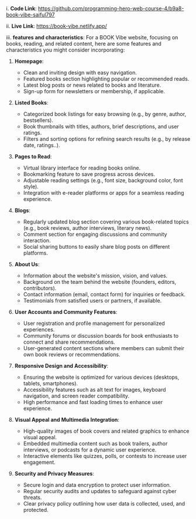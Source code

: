 i. **Code Link**: https://github.com/programming-hero-web-course-4/b9a8-book-vibe-saiful797

ii. **Live Link**: https://book-vibe.netlify.app/

iii. **features and characteristics**:
For a BOOK Vibe website, focusing on books, reading, and related content, here are some features and characteristics you might consider incorporating:

1. **Homepage**:
   - Clean and inviting design with easy navigation.
   - Featured books section highlighting popular or recommended reads.
   - Latest blog posts or news related to books and literature.
   - Sign-up form for newsletters or membership, if applicable.

2. **Listed Books**:
   - Categorized book listings for easy browsing (e.g., by genre, author, bestsellers).
   - Book thumbnails with titles, authors, brief descriptions, and user ratings.
   - Filters and sorting options for refining search results (e.g., by release date, ratings..).

3. **Pages to Read**:
   - Virtual library interface for reading books online.
   - Bookmarking feature to save progress across devices.
   - Adjustable reading settings (e.g., font size, background color, font style).
   - Integration with e-reader platforms or apps for a seamless reading experience.

4. **Blogs**:
   - Regularly updated blog section covering various book-related topics (e.g., book reviews, author interviews, literary news).
   - Comment section for engaging discussions and community interaction.
   - Social sharing buttons to easily share blog posts on different platforms.

5. **About Us**:
   - Information about the website's mission, vision, and values.
   - Background on the team behind the website (founders, editors, contributors).
   - Contact information (email, contact form) for inquiries or feedback.
   - Testimonials from satisfied users or partners, if available.

6. **User Accounts and Community Features**:
   - User registration and profile management for personalized experiences.
   - Community forums or discussion boards for book enthusiasts to connect and share recommendations.
   - User-generated content sections where members can submit their own book reviews or recommendations.

7. **Responsive Design and Accessibility**:
   - Ensuring the website is optimized for various devices (desktops, tablets, smartphones).
   - Accessibility features such as alt text for images, keyboard navigation, and screen reader compatibility.
   - High performance and fast loading times to enhance user experience.

8. **Visual Appeal and Multimedia Integration**:
   - High-quality images of book covers and related graphics to enhance visual appeal.
   - Embedded multimedia content such as book trailers, author interviews, or podcasts for a dynamic user experience.
   - Interactive elements like quizzes, polls, or contests to increase user engagement.

9. **Security and Privacy Measures**:
    - Secure login and data encryption to protect user information.
    - Regular security audits and updates to safeguard against cyber threats.
    - Clear privacy policy outlining how user data is collected, used, and protected.